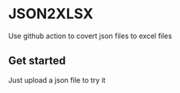 # JSON2XLSX

Use github action to covert json files to excel files

## Get started

Just upload a json file to try it